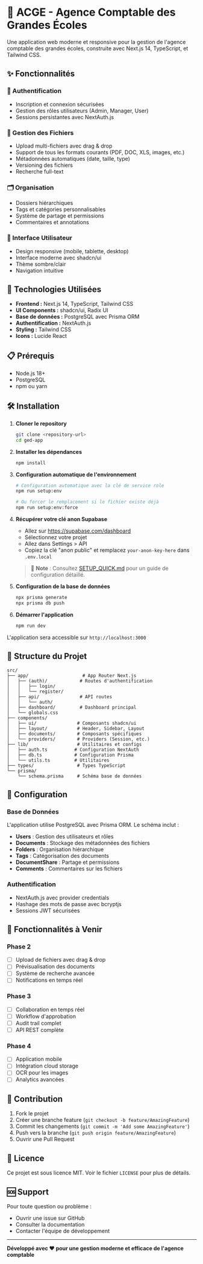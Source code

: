 # 🏢 ACGE - Agence Comptable des Grandes Écoles

Une application web moderne et responsive pour la gestion de l'agence comptable des grandes écoles, construite avec Next.js 14, TypeScript, et Tailwind CSS.

## ✨ Fonctionnalités

### 🔐 Authentification
- Inscription et connexion sécurisées
- Gestion des rôles utilisateurs (Admin, Manager, User)
- Sessions persistantes avec NextAuth.js

### 📁 Gestion des Fichiers
- Upload multi-fichiers avec drag & drop
- Support de tous les formats courants (PDF, DOC, XLS, images, etc.)
- Métadonnées automatiques (date, taille, type)
- Versioning des fichiers
- Recherche full-text

### 🗂️ Organisation
- Dossiers hiérarchiques
- Tags et catégories personnalisables
- Système de partage et permissions
- Commentaires et annotations

### 🎨 Interface Utilisateur
- Design responsive (mobile, tablette, desktop)
- Interface moderne avec shadcn/ui
- Thème sombre/clair
- Navigation intuitive

## 🚀 Technologies Utilisées

- **Frontend :** Next.js 14, TypeScript, Tailwind CSS
- **UI Components :** shadcn/ui, Radix UI
- **Base de données :** PostgreSQL avec Prisma ORM
- **Authentification :** NextAuth.js
- **Styling :** Tailwind CSS
- **Icons :** Lucide React

## 📋 Prérequis

- Node.js 18+ 
- PostgreSQL
- npm ou yarn

## 🛠️ Installation

1. **Cloner le repository**
   ```bash
   git clone <repository-url>
   cd ged-app
   ```

2. **Installer les dépendances**
   ```bash
   npm install
   ```

3. **Configuration automatique de l'environnement**
   ```bash
   # Configuration automatique avec la clé de service role
   npm run setup:env
   
   # Ou forcer le remplacement si le fichier existe déjà
   npm run setup:env:force
   ```

4. **Récupérer votre clé anon Supabase**
   - Allez sur https://supabase.com/dashboard
   - Sélectionnez votre projet
   - Allez dans Settings > API
   - Copiez la clé "anon public" et remplacez `your-anon-key-here` dans `.env.local`

   > 📝 **Note** : Consultez [SETUP_QUICK.md](./SETUP_QUICK.md) pour un guide de configuration détaillé.

5. **Configuration de la base de données**
   ```bash
   npx prisma generate
   npx prisma db push
   ```

6. **Démarrer l'application**
   ```bash
   npm run dev
   ```

L'application sera accessible sur `http://localhost:3000`

## 📁 Structure du Projet

```
src/
├── app/                    # App Router Next.js
│   ├── (auth)/            # Routes d'authentification
│   │   ├── login/
│   │   └── register/
│   ├── api/               # API routes
│   │   └── auth/
│   ├── dashboard/         # Dashboard principal
│   └── globals.css
├── components/
│   ├── ui/               # Composants shadcn/ui
│   ├── layout/           # Header, Sidebar, Layout
│   ├── documents/        # Composants spécifiques
│   └── providers/        # Providers (Session, etc.)
├── lib/                  # Utilitaires et configs
│   ├── auth.ts          # Configuration NextAuth
│   ├── db.ts            # Configuration Prisma
│   └── utils.ts         # Utilitaires
├── types/                # Types TypeScript
└── prisma/
    └── schema.prisma     # Schéma base de données
```

## 🔧 Configuration

### Base de Données
L'application utilise PostgreSQL avec Prisma ORM. Le schéma inclut :
- **Users** : Gestion des utilisateurs et rôles
- **Documents** : Stockage des métadonnées des fichiers
- **Folders** : Organisation hiérarchique
- **Tags** : Catégorisation des documents
- **DocumentShare** : Partage et permissions
- **Comments** : Commentaires sur les fichiers

### Authentification
- NextAuth.js avec provider credentials
- Hashage des mots de passe avec bcryptjs
- Sessions JWT sécurisées

## 🎯 Fonctionnalités à Venir

### Phase 2
- [ ] Upload de fichiers avec drag & drop
- [ ] Prévisualisation des documents
- [ ] Système de recherche avancée
- [ ] Notifications en temps réel

### Phase 3
- [ ] Collaboration en temps réel
- [ ] Workflow d'approbation
- [ ] Audit trail complet
- [ ] API REST complète

### Phase 4
- [ ] Application mobile
- [ ] Intégration cloud storage
- [ ] OCR pour les images
- [ ] Analytics avancées

## 🤝 Contribution

1. Fork le projet
2. Créer une branche feature (`git checkout -b feature/AmazingFeature`)
3. Commit les changements (`git commit -m 'Add some AmazingFeature'`)
4. Push vers la branche (`git push origin feature/AmazingFeature`)
5. Ouvrir une Pull Request

## 📝 Licence

Ce projet est sous licence MIT. Voir le fichier `LICENSE` pour plus de détails.

## 🆘 Support

Pour toute question ou problème :
- Ouvrir une issue sur GitHub
- Consulter la documentation
- Contacter l'équipe de développement

---

**Développé avec ❤️ pour une gestion moderne et efficace de l'agence comptable**
